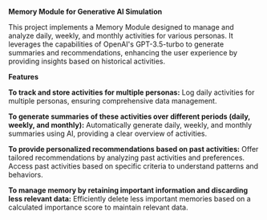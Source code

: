 **Memory Module for Generative AI Simulation**


This project implements a Memory Module designed to manage and analyze daily, weekly, and monthly activities for various personas. It leverages the capabilities of OpenAI's GPT-3.5-turbo to generate summaries and recommendations, enhancing the user experience by providing insights based on historical activities.

**Features**


**To track and store activities for multiple personas:** Log daily activities for multiple personas, ensuring comprehensive data management.

**To generate summaries of these activities over different periods (daily, weekly, and monthly):** Automatically generate daily, weekly, and monthly summaries using AI, providing a clear overview of activities.


**To provide personalized recommendations based on past activities:** Offer tailored recommendations by analyzing past activities and preferences. Access past activities based on specific criteria to understand patterns and behaviors.


**To manage memory by retaining important information and discarding less relevant data:** Efficiently delete less important memories based on a calculated importance score to maintain relevant data.



